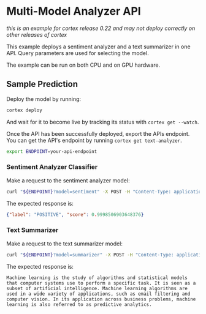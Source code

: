 # Multi-Model Analyzer API

_this is an example for cortex release 0.22 and may not deploy correctly on other releases of cortex_

This example deploys a sentiment analyzer and a text summarizer in one API. Query parameters are used for selecting the model.

The example can be run on both CPU and on GPU hardware.

## Sample Prediction

Deploy the model by running:

```bash
cortex deploy
```

And wait for it to become live by tracking its status with `cortex get --watch`.

Once the API has been successfully deployed, export the APIs endpoint. You can get the API's endpoint by running `cortex get text-analyzer`.

```bash
export ENDPOINT=your-api-endpoint
```

### Sentiment Analyzer Classifier

Make a request to the sentiment analyzer model:

```bash
curl "${ENDPOINT}?model=sentiment" -X POST -H "Content-Type: application/json" -d @sample-sentiment.json
```

The expected response is:

```json
{"label": "POSITIVE", "score": 0.9998506903648376}
```

### Text Summarizer

Make a request to the text summarizer model:

```bash
curl "${ENDPOINT}?model=summarizer" -X POST -H "Content-Type: application/json" -d @sample-summarizer.json
```

The expected response is:

```text
Machine learning is the study of algorithms and statistical models that computer systems use to perform a specific task. It is seen as a subset of artificial intelligence. Machine learning algorithms are used in a wide variety of applications, such as email filtering and computer vision. In its application across business problems, machine learning is also referred to as predictive analytics.
```
